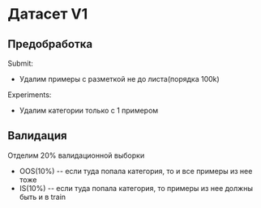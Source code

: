 # Датасет V1

## Предобработка

Submit:
- Удалим примеры с разметкой не до листа(порядка 100k)

Experiments:
- Удалим категории только с 1 примером

## Валидация
Отделим 20% валидационной выборки
- OOS(10%) -- если туда попала категория, то и все примеры из нее тоже
- IS(10%) -- если туда попала категория, то примеры из нее должны быть и в train